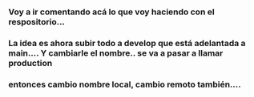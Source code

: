 



### Voy a ir comentando acá lo que voy haciendo con el respositorio...

### La idea es ahora subir todo a develop que está adelantada a main.... Y cambiarle el nombre.. se va a pasar a llamar production

### entonces cambio nombre local, cambio remoto también....

